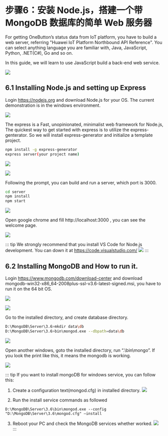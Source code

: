 # 步骤6：安装 Node.js，搭建一个带 MongoDB 数据库的简单 Web 服务器

For getting OneButton’s status data from IoT platform, you have to build a web server, referring "Huawei IoT Platform Northbound API Reference". You can select anything language you are familiar with, Java, JavaScript, Python, .NET(C#), Go and so on.

In this guide, we will learn to use JavaScript build a back-end web service.

![](./pic/north-web-app-arch.png)

## 6.1	Installing Node.js and setting up Express

Login https://nodejs.org and download Node.js for your OS. The current demonstration is in the windows environment.

![](./pic/nodejs-env-verify.png)

The express is a Fast, unopinionated, minimalist web framework for Node.js, The quickest way to get started with express is to utilize the express-genterator. So we will install express-generator and initialize a template project.

```bash
npm install -g express-generator
express server(your project name)
```

![](./pic/nodejs-install-express-mod.png)

![](./pic/nodejs-install-express-cmd.png)

Following the prompt, you can build and run a server, which port is 3000.

```bash
cd server
npm install
npm start
```

![](./pic/nodejs-web-server-start.png)

Open google chrome and fill http://localhost:3000 , you can see the welcome page.

![](./pic/nodejs-chrome-homepage.png)

::: tip
We strongly recommend that you install VS Code for Node.js development. You can down it at https://code.visualstudio.com/
![](./pic/vsc-logo.png)
:::

## 6.2	Installing MongoDB and How to run it.

Login https://www.mongodb.com/download-center and download mongodb-win32-x86_64-2008plus-ssl-v3.6-latest-signed.msi, you have to run it on the 64 bit OS.

![](./pic/mongodb-download-page.png)


![](./pic/mongodb-install-page.png)

Go to the installed directory, and create database directory. 

```bash
D:\MongoDB\Server\3.6>mkdir data\db
D:\MongoDB\Server\3.6>bin\mongod.exe --dbpath=data\db
```

![](./pic/mongodb-start-page.png)

Open another windows, goto the installed directory, run “.\bin\mongo”. If you look the print like this, it means the mongodb is working.

![](./pic/mongodb-verify-page.png)


::: tip
If you want to install mongoDB for windows service, you can follow this:
1)	Create a configuration text(mongod.cfg) in installed directory.
![](./pic/mongodb-cfg.png)

2)	Run the install service commands as followed
```
D:\MongoDB\Server\3.6\bin\mongod.exe --config "D:\MongoDB\Server\3.6\mongod.cfg" –install
```
3)	Reboot your PC and check the MongoDB services whether worked.
![](./pic/mongodb-windows-service.png)
:::
